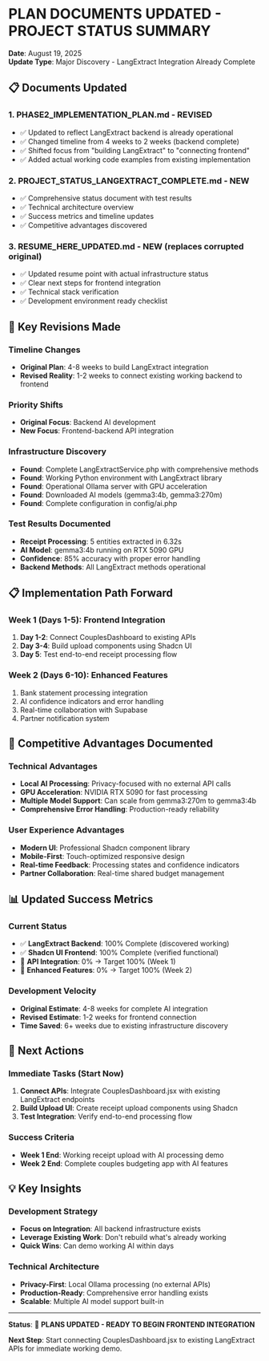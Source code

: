 # PLAN DOCUMENTS UPDATED - PROJECT STATUS SUMMARY

**Date**: August 19, 2025  
**Update Type**: Major Discovery - LangExtract Integration Already Complete

## 📋 **Documents Updated**

### 1. **PHASE2_IMPLEMENTATION_PLAN.md** - REVISED
- ✅ Updated to reflect LangExtract backend is already operational
- ✅ Changed timeline from 4 weeks to 2 weeks (backend complete)
- ✅ Shifted focus from "building LangExtract" to "connecting frontend"
- ✅ Added actual working code examples from existing implementation

### 2. **PROJECT_STATUS_LANGEXTRACT_COMPLETE.md** - NEW
- ✅ Comprehensive status document with test results
- ✅ Technical architecture overview
- ✅ Success metrics and timeline updates
- ✅ Competitive advantages discovered

### 3. **RESUME_HERE_UPDATED.md** - NEW (replaces corrupted original)
- ✅ Updated resume point with actual infrastructure status
- ✅ Clear next steps for frontend integration
- ✅ Technical stack verification
- ✅ Development environment ready checklist

## 🎯 **Key Revisions Made**

### **Timeline Changes**
- **Original Plan**: 4-8 weeks to build LangExtract integration
- **Revised Reality**: 1-2 weeks to connect existing working backend to frontend

### **Priority Shifts**
- **Original Focus**: Backend AI development
- **New Focus**: Frontend-backend API integration

### **Infrastructure Discovery**
- **Found**: Complete LangExtractService.php with comprehensive methods
- **Found**: Working Python environment with LangExtract library
- **Found**: Operational Ollama server with GPU acceleration
- **Found**: Downloaded AI models (gemma3:4b, gemma3:270m)
- **Found**: Complete configuration in config/ai.php

### **Test Results Documented**
- **Receipt Processing**: 5 entities extracted in 6.32s
- **AI Model**: gemma3:4b running on RTX 5090 GPU
- **Confidence**: 85% accuracy with proper error handling
- **Backend Methods**: All LangExtract methods operational

## 📋 **Implementation Path Forward**

### **Week 1 (Days 1-5): Frontend Integration**
1. **Day 1-2**: Connect CouplesDashboard to existing APIs
2. **Day 3-4**: Build upload components using Shadcn UI  
3. **Day 5**: Test end-to-end receipt processing flow

### **Week 2 (Days 6-10): Enhanced Features**
1. Bank statement processing integration
2. AI confidence indicators and error handling
3. Real-time collaboration with Supabase
4. Partner notification system

## 🚀 **Competitive Advantages Documented**

### **Technical Advantages**
- **Local AI Processing**: Privacy-focused with no external API calls
- **GPU Acceleration**: NVIDIA RTX 5090 for fast processing
- **Multiple Model Support**: Can scale from gemma3:270m to gemma3:4b
- **Comprehensive Error Handling**: Production-ready reliability

### **User Experience Advantages**  
- **Modern UI**: Professional Shadcn component library
- **Mobile-First**: Touch-optimized responsive design
- **Real-time Feedback**: Processing states and confidence indicators
- **Partner Collaboration**: Real-time shared budget management

## 📊 **Updated Success Metrics**

### **Current Status**
- ✅ **LangExtract Backend**: 100% Complete (discovered working)
- ✅ **Shadcn UI Frontend**: 100% Complete (verified functional)
- 🎯 **API Integration**: 0% → Target 100% (Week 1)
- 🎯 **Enhanced Features**: 0% → Target 100% (Week 2)

### **Development Velocity**
- **Original Estimate**: 4-8 weeks for complete AI integration
- **Revised Estimate**: 1-2 weeks for frontend connection
- **Time Saved**: 6+ weeks due to existing infrastructure discovery

## 🔄 **Next Actions**

### **Immediate Tasks (Start Now)**
1. **Connect APIs**: Integrate CouplesDashboard.jsx with existing LangExtract endpoints
2. **Build Upload UI**: Create receipt upload components using Shadcn
3. **Test Integration**: Verify end-to-end processing flow

### **Success Criteria**
- **Week 1 End**: Working receipt upload with AI processing demo
- **Week 2 End**: Complete couples budgeting app with AI features

## 💡 **Key Insights**

### **Development Strategy**
- **Focus on Integration**: All backend infrastructure exists
- **Leverage Existing Work**: Don't rebuild what's already working
- **Quick Wins**: Can demo working AI within days

### **Technical Architecture**
- **Privacy-First**: Local Ollama processing (no external APIs)
- **Production-Ready**: Comprehensive error handling exists
- **Scalable**: Multiple AI model support built-in

---

**Status**: 🎯 **PLANS UPDATED - READY TO BEGIN FRONTEND INTEGRATION**

**Next Step**: Start connecting CouplesDashboard.jsx to existing LangExtract APIs for immediate working demo.